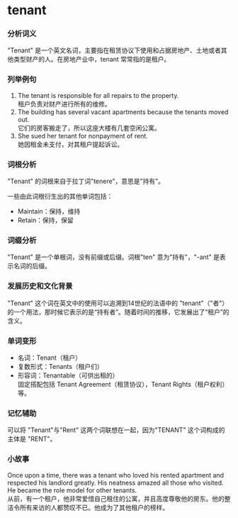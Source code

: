 # tenant

### 分析词义

  

"Tenant" 是一个英文名词，主要指在租赁协议下使用和占据房地产、土地或者其他类型财产的人。在房地产业中，tenant 常常指的是租户。

  

### 列举例句

  

1.  The tenant is responsible for all repairs to the property.  
    租户负责对财产进行所有的维修。
2.  The building has several vacant apartments because the tenants moved out.  
    它们的房客搬走了，所以这座大楼有几套空闲公寓。
3.  She sued her tenant for nonpayment of rent.  
    她因租金未支付，对其租户提起诉讼。

  

### 词根分析

  

"Tenant" 的词根来自于拉丁词"tenere"，意思是"持有"。

  

一些由此词根衍生出的其他单词包括：

  

*   Maintain：保持，维持
*   Retain：保持，保留

  

### 词缀分析

  

"Tenant" 是一个单根词，没有前缀或后缀。词根"ten" 意为"持有"，"-ant" 是表示名词的后缀。

  

### 发展历史和文化背景

  

"Tenant" 这个词在英文中的使用可以追溯到14世纪的法语中的 "tenant"（"者"）的一个用法，那时候它表示的是“持有者”。随着时间的推移，它发展出了“租户”的含义。

  

### 单词变形

  

*   名词：Tenant（租户）
*   复数形式：Tenants（租户们）
*   形容词：Tenantable（可供出租的）  
    固定搭配包括 Tenant Agreement（租赁协议），Tenant Rights（租户权利）等。

  

### 记忆辅助

  

可以将 "Tenant"与"Rent" 这两个词联想在一起，因为"TENANT" 这个词构成的主体是 "RENT"。

  

### 小故事

  

Once upon a time, there was a tenant who loved his rented apartment and respected his landlord greatly. His neatness amazed all those who visited. He became the role model for other tenants.  
从前，有一个租户，他非常爱惜自己租住的公寓，并且高度尊敬他的房东。他的整洁令所有来访的人都赞叹不已。他成为了其他租户的榜样。
